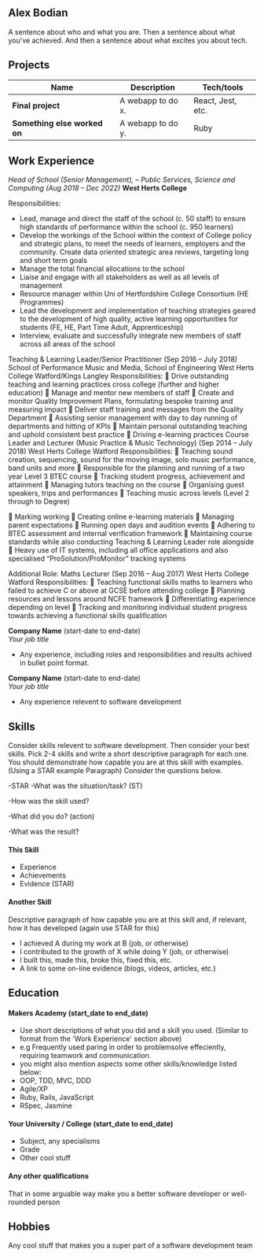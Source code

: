 ## Alex Bodian

A sentence about who and what you are. Then a sentence about what you've achieved. And then a sentence about what excites you about tech.

## Projects

| Name                         | Description       | Tech/tools        |
| ---------------------------- | ----------------- | ----------------- |
| **Final project**            | A webapp to do x. | React, Jest, etc. |
| **Something else worked on** | A webapp to do y. | Ruby              |

## Work Experience

_Head of School (Senior Management), – Public Services, Science and Computing (Aug 2018 – Dec 2022)_
**West Herts College**

Responsibilities:
* Lead, manage and direct the staff of the school (c. 50 staff) to ensure high standards of performance within the school (c.
950 learners)
* Develop the workings of the School within the context of College policy and strategic plans, to meet the needs of learners,
employers and the community. Create data oriented strategic area reviews, targeting long and short term goals
* Manage the total financial allocations to the school
* Liaise and engage with all stakeholders as well as all levels of management
* Resource manager within Uni of Hertfordshire College Consortium (HE Programmes)
* Lead the development and implementation of teaching strategies geared to the development of high quality, active
learning opportunities for students (FE, HE, Part Time Adult, Apprenticeship)
* Interview, evaluate and successfully integrate new members of staff across all areas of the school

Teaching &amp; Learning Leader/Senior Practitioner (Sep 2016 – July 2018)
School of Performance Music and Media, School of Engineering
West Herts College
Watford/Kings Langley
Responsibilities:
 Drive outstanding teaching and learning practices cross college (further and higher education)
 Manage and mentor new members of staff
 Create and monitor Quality Improvement Plans, formulating bespoke training and measuring impact
 Deliver staff training and messages from the Quality Department
 Assisting senior management with day to day running of departments and hitting of KPIs
 Maintain personal outstanding teaching and uphold consistent best practice
 Driving e-learning practices
Course Leader and Lecturer (Music Practice &amp; Music Technology) (Sep 2014 – July 2018)
West Herts College
Watford
Responsibilities:
 Teaching sound creation, sequencing, sound for the moving image, solo music performance, band units and more
 Responsible for the planning and running of a two year Level 3 BTEC course
 Tracking student progress, achievement and attainment
 Managing tutors teaching on the course
 Organising guest speakers, trips and performances
 Teaching music across levels (Level 2 through to Degree)

 Marking working
 Creating online e-learning materials
 Managing parent expectations
 Running open days and audition events
 Adhering to BTEC assessment and internal verification framework
 Maintaining course standards while also conducting Teaching &amp; Learning Leader role alongside
 Heavy use of IT systems, including all office applications and also specialised “ProSolution/ProMonitor” tracking systems

Additional Role: Maths Lecturer (Sep 2016 – Aug 2017)
West Herts College
Watford
Responsibilities:
 Teaching functional skills maths to learners who failed to achieve C or above at GCSE before attending college
 Planning resources and lessons around NCFE framework
 Differentiating experience depending on level
 Tracking and monitoring individual student progress towards achieving a functional skills qualification

**Company Name** (start-date to end-date)  
_Your job title_

- Any experience, including roles and responsibilities and results achived in bullet point format.

**Company Name** (start-date to end-date)  
_Your job title_

- Any experience relevent to software development

## Skills

Consider skills relevent to software development. Then consider your best skills. Pick 2-4 skills and write a short descriptive paragraph for each one. You should demonstrate how capable you are at this skill with examples.
(Using a STAR example Paragraph) Consider the questions below.

-STAR
-What was the situation/task? (ST)

-How was the skill used?

-What did you do? (action)

-What was the result?


#### This Skill

- Experience
- Achievements
- Evidence (STAR)

#### Another Skill

Descriptive paragraph of how capable you are at this skill and, if relevant, how it has developed (again use STAR for this)

- I achieved A during my work at B (job, or otherwise)
- I contributed to the growth of X while doing Y (job, or otherwise)
- I built this, made this, broke this, fixed this, etc.
- A link to some on-line evidence (blogs, videos, articles, etc.)

## Education

#### Makers Academy (start_date to end_date)
- Use short descriptions of what you did and a skill you used. (Similar to format from the 'Work Experience' section above)
- e.g Frequently used paring in order to problemsolve effeciently, requiring teamwork and communication.
- you might also mention aspects some other skills/knowledge listed below: 
- OOP, TDD, MVC, DDD
- Agile/XP
- Ruby, Rails, JavaScript
- RSpec, Jasmine

#### Your University / College (start_date to end_date)

- Subject, any specialisms
- Grade
- Other cool stuff

#### Any other qualifications

That in some arguable way make you a better software developer or well-rounded person

## Hobbies

Any cool stuff that makes you a super part of a software development team
